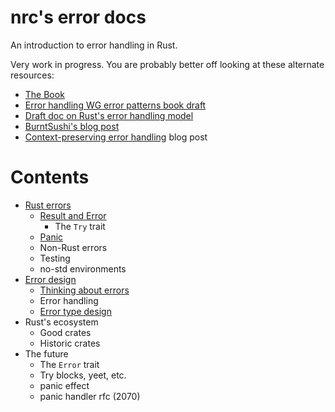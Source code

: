 # nrc's error docs

An introduction to error handling in Rust.

Very work in progress. You are probably better off looking at these alternate resources:

* [The Book](https://doc.rust-lang.org/nightly/book/ch09-00-error-handling.html)
* [Error handling WG error patterns book draft](https://github.com/rust-lang/project-error-handling/blob/master/error-design-patterns-book/src/SUMMARY.md)
* [Draft doc on Rust's error handling model](https://hackmd.io/VN6AtpySR4Or_CV8b8XjRg)
* [BurntSushi's blog post](https://blog.burntsushi.net/rust-error-handling/)
* [Context-preserving error handling](https://kazlauskas.me/entries/errors) blog post

# Contents

* [Rust errors](rust-errors/README.md)
  - [Result and Error](rust-errors/result-and-error.md)
    - The `Try` trait
  - [Panic](rust-errors/panic.md)
  - Non-Rust errors
  - Testing
  - no-std environments
* [Error design](error-design/README.md)
  - [Thinking about errors](error-design/thinking-about-errors.md)
  - Error handling
  - [Error type design](error-design/error-type-design.md)
* Rust's ecosystem
  - Good crates
  - Historic crates
* The future
  - The `Error` trait
  - Try blocks, yeet, etc.
  - panic effect
  - panic handler rfc (2070)

